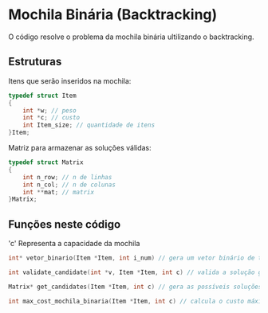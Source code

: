 # Mochila Binária (Backtracking)
O código resolve o problema da mochila binária ultilizando o backtracking.
## Estruturas
Itens que serão inseridos na mochila:
```c
typedef struct Item
{
    int *w; // peso
    int *c; // custo
    int Item_size; // quantidade de itens
}Item;
```
Matriz para armazenar as soluções válidas:
```c
typedef struct Matrix
{
    int n_row; // n de linhas
    int n_col; // n de colunas
    int **mat; // matrix
}Matrix;
```
## Funções neste código
'c' Representa a capacidade da mochila
```c
int* vetor_binario(Item *Item, int i_num) // gera um vetor binário de tamanho Item->Item_size
```
```c
int validate_candidate(int *v, Item *Item, int c) // valida a solução gerada
```
```c
Matrix* get_candidates(Item *Item, int c) // gera as possíveis soluções
```
```c
int max_cost_mochila_binaria(Item *Item, int c) // calcula o custo máximo entre os candidatos válidos
```
